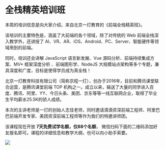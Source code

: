 # 全栈精英培训班

本周的培训信息是向大家介绍，来自北京一灯教育的《前端全栈精英班》。

该培训的主要特色是，涵盖了大前端的各个领域，除了对传统的 Web 前端全栈深入教学外，还讲授了 AI、VR、AR、iOS、Android、PC、Server、智能硬件等领域用到的前端。

同时，培训还会讲解 JavaScript 语言新发展、Vue 源码分析、前端持续集成方案、MV* 框架深度分析 、前端图形学、NodeJS 大规模站点架构等多个专题，兼具深度和广度，目标是使得学员成为真全栈！

北京一灯教育科技有限公司（简称京程一灯），创办于2016年，目前和腾讯课堂联合运营，是腾讯课堂前端 TOP 机构之一。成立以来，输送了大量的同学进入百度、腾讯、阿里、YY、今日头条、美团、京东等等一线互联网企业，取得了毕业生平均薪水25.5K的骄人成绩。

本次的主讲老师是一灯的创始人志佳老师，同时邀请滴滴资深前端工程师、阿里巴巴前端开发专家、美团资深前端工程师等作为我们的特邀讲师团。

该课程现在开放 **7天免费试学名额，仅88个名额**， 微信扫码下面的二维码添加好友报名即可。课程的详细信息和教学大纲，也可以向小助手索要。

![](https://www.wangbase.com/blogimg/asset/201911/bg2019111901.jpg)
